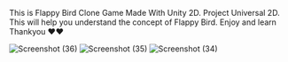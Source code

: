 This is Flappy Bird Clone Game Made With Unity 2D.
Project Universal 2D.
This will help you understand the concept of Flappy Bird.
Enjoy and learn Thankyou ❤️❤️

![Screenshot (36)](https://github.com/user-attachments/assets/5cf58e42-276d-4226-87f1-8f31d2ba894d)
![Screenshot (35)](https://github.com/user-attachments/assets/d4d09745-4d85-44a5-894f-e6fb9c197be7)
![Screenshot (34)](https://github.com/user-attachments/assets/2dfdfbf9-6d55-4366-9f65-a04568276b7b)
